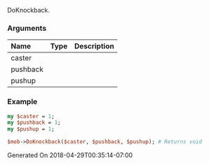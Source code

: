 DoKnockback.
### Arguments
**Name**|**Type**|**Description**
:---|:---|:---
caster||
pushback||
pushup||

### Example

```perl
my $caster = 1;
my $pushback = 1;
my $pushup = 1;

$mob->DoKnockback($caster, $pushback, $pushup); # Returns void
```


Generated On 2018-04-29T00:35:14-07:00